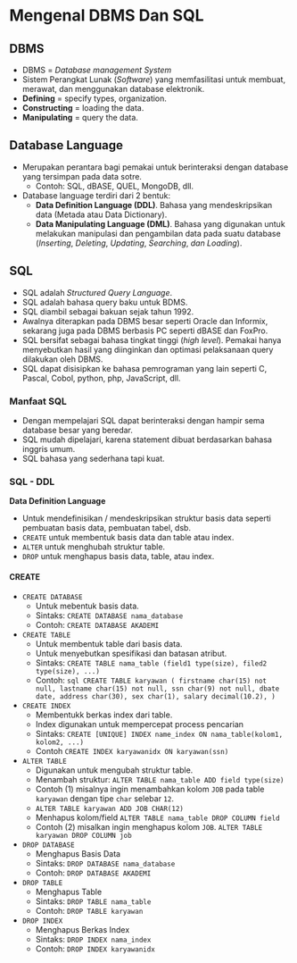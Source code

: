 # Mengenal DBMS Dan SQL

## DBMS

- DBMS = _Database management System_
- Sistem Perangkat Lunak (_Software_) yang memfasilitasi untuk membuat, merawat, dan menggunakan database elektronik.
- **Defining** = specify types, organization.
- **Constructing** = loading the data.
- **Manipulating** = query the data.

## Database Language

- Merupakan perantara bagi pemakai untuk berinteraksi dengan database yang tersimpan pada data sotre.
  - Contoh: SQL, dBASE, QUEL, MongoDB, dll.
- Database language terdiri dari 2 bentuk:
  - **Data Definition Language (DDL)**. Bahasa yang mendeskripsikan data (Metada atau Data Dictionary).
  - **Data Manipulating Language (DML)**. Bahasa yang digunakan untuk melakukan manipulasi dan pengambilan data pada suatu database (_Inserting_, _Deleting_, _Updating_, _Searching_, _dan Loading_).

## SQL

- SQL adalah _Structured Query Language_.
- SQL adalah bahasa query baku untuk BDMS.
- SQL diambil sebagai bakuan sejak tahun 1992.
- Awalnya diterapkan pada DBMS besar seperti Oracle dan Informix, sekarang juga pada DBMS berbasis PC seperti dBASE dan FoxPro.
- SQL bersifat sebagai bahasa tingkat tinggi (_high level_). Pemakai hanya menyebutkan hasil yang diinginkan dan optimasi pelaksanaan query dilakukan oleh DBMS.
- SQL dapat disisipkan ke bahasa pemrograman yang lain seperti C, Pascal, Cobol, python, php, JavaScript, dll.

### Manfaat SQL

- Dengan mempelajari SQL dapat berinteraksi dengan hampir sema database besar yang beredar.
- SQL mudah dipelajari, karena statement dibuat berdasarkan bahasa inggris umum.
- SQL bahasa yang sederhana tapi kuat.

### SQL - DDL

**Data Definition Language**

- Untuk mendefinisikan / mendeskripsikan struktur basis data seperti pembuatan basis data, pembuatan tabel, dsb.
- `CREATE` untuk membentuk basis data dan table atau index.
- `ALTER` untuk menghubah struktur table.
- `DROP` untuk menghapus basis data, table, atau index.

#### CREATE

- `CREATE DATABASE`
  - Untuk mebentuk basis data.
  - Sintaks: `CREATE DATABASE nama_database`
  - Contoh: `CREATE DATABASE AKADEMI`
- `CREATE TABLE`
  - Untuk membentuk table dari basis data.
  - Untuk menyebutkan spesifikasi dan batasan atribut.
  - Sintaks: `CREATE TABLE nama_table (field1 type(size), filed2 type(size), ...)`
  - Contoh:
    `sql CREATE TABLE karyawan ( firstname char(15) not null, lastname char(15) not null, ssn char(9) not null, dbate date, address char(30), sex char(1), salary decimal(10.2), ) `
- `CREATE INDEX`
  - Membentukk berkas index dari table.
  - Index digunakan untuk mempercepat process pencarian
  - Sintaks: `CREATE [UNIQUE] INDEX name_index ON nama_table(kolom1, kolom2, ...)`
  - Contoh `CREATE INDEX karyawanidx ON karyawan(ssn)`
- `ALTER TABLE`
  - Digunakan untuk mengubah struktur table.
  - Menambah struktur: `ALTER TABLE nama_table ADD field type(size)`
  - Contoh (1) misalnya ingin menambahkan kolom `JOB` pada table `karyawan` dengan tipe `char` selebar `12`.
  - `ALTER TABLE karyawan ADD JOB CHAR(12)`
  - Menhapus kolom/field `ALTER TABLE nama_table DROP COLUMN field`
  - Contoh (2) misalkan ingin menghapus kolom `JOB`. `ALTER TABLE karyawan DROP COLUMN job`
- `DROP DATABASE`
  - Menghapus Basis Data
  - Sintaks: `DROP DATABASE nama_database`
  - Contoh: `DROP DATABASE AKADEMI`
- `DROP TABLE`
  - Menghapus Table
  - Sintaks: `DROP TABLE nama_table`
  - Contoh: `DROP TABLE karyawan`
- `DROP INDEX`
  - Menghapus Berkas Index
  - Sintaks: `DROP INDEX nama_index`
  - Contoh: `DROP INDEX karyawanidx`
